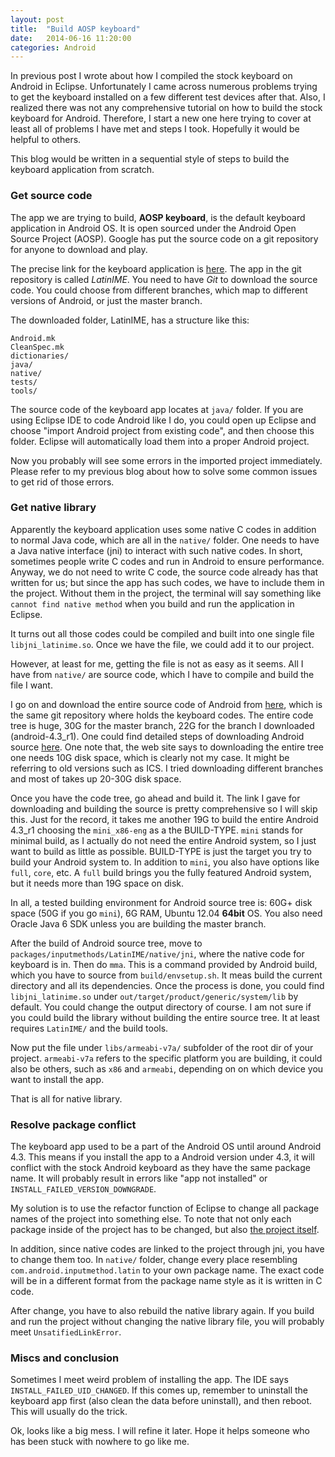 ```yaml
---
layout: post
title:  "Build AOSP keyboard"
date:   2014-06-16 11:20:00
categories: Android
---
```


In previous post I wrote about how I compiled the stock keyboard on Android in Eclipse. Unfortunately I came across numerous problems trying to get the keyboard installed on a few different test devices after that. Also, I realized there was not any comprehensive tutorial on how to build the stock keyboard for Android. Therefore, I start a new one here trying to cover at least all of problems I have met and steps I took. Hopefully it would be helpful to others.

This blog would be written in a sequential style of steps to build the keyboard application from scratch.

### Get source code

The app we are trying to build, **AOSP keyboard**, is the default keyboard application in Android OS. It is open sourced under the Android Open Source Project (AOSP). Google has put the source code on a git repository for anyone to download and play.

The precise link for the keyboard application is [here](https://android.googlesource.com/platform/packages/inputmethods/LatinIME/). The app in the git repository is called _LatinIME_. You need to have _Git_ to download the source code. You could choose from different branches, which map to different versions of Android, or just the master branch.

The downloaded folder, LatinIME, has a structure like this:

    Android.mk
    CleanSpec.mk
    dictionaries/
    java/
    native/
    tests/
    tools/

The source code of the keyboard app locates at `java/` folder. If you are using Eclipse IDE to code Android like I do, you could open up Eclipse and choose "import Android project from existing code", and then choose this folder. Eclipse will automatically load them into a proper Android project.

Now you probably will see some errors in the imported project immediately. Please refer to my previous blog about how to solve some common issues to get rid of those errors.

### Get native library

Apparently the keyboard application uses some native C codes in addition to normal Java code, which are all in the `native/` folder. One needs to have a Java native interface (jni) to interact with such native codes. In short, sometimes people write C codes and run in Android to ensure performance. Anyway, we do not need to write C code, the source code already has that written for us; but since the app has such codes, we have to include them in the project. Without them in the project, the terminal will say something like `cannot find native method` when you build and run the application in Eclipse.

It turns out all those codes could be compiled and built into one single file `libjni_latinime.so`. Once we have the file, we could add it to our project.

However, at least for me, getting the file is not as easy as it seems. All I have from `native/` are source code, which I have to compile and build the file I want.

I go on and download the entire source code of Android from [here](https://android.googlesource.com/platform/manifest/), which is the same git repository where holds the keyboard codes. The entire code tree is huge, 30G for the master branch, 22G for the branch I downloaded (android-4.3_r1). One could find detailed steps of downloading Android source [here](https://source.android.com/source/building.html). One note that, the web site says to downloading the entire tree one needs 10G disk space, which is clearly not my case. It might be referring to old versions such as ICS. I tried downloading different branches and most of takes up 20-30G disk space.

Once you have the code tree, go ahead and build it. The link I gave for downloading and building the source is pretty comprehensive so I will skip this. Just for the record, it takes me another 19G to build the entire Android 4.3_r1 choosing the `mini_x86-eng` as a the BUILD-TYPE. `mini` stands for minimal build, as I actually do not need the entire Android system, so I just want to build as little as possible. BUILD-TYPE is just the target you try to build your Android system to. In addition to `mini`, you also have options like `full`, `core`, etc. A `full` build brings you the fully featured Android system, but it needs more than 19G space on disk.

In all, a tested building environment for Android source tree is: 60G+ disk space (50G if you go `mini`), 6G RAM, Ubuntu 12.04 **64bit** OS. You also need Oracle Java 6 SDK unless you are building the master branch.

After the build of Android source tree, move to `packages/inputmethods/LatinIME/native/jni`, where the native code for keyboard is in. Then do `mma`. This is a command provided by Android build, which you have to source from `build/envsetup.sh`. It meas build the current directory and all its dependencies. Once the process is done, you could find `libjni_latinime.so` under `out/target/product/generic/system/lib` by default. You could change the output directory of course. I am not sure if you could build the library without building the entire source tree. It at least requires `LatinIME/` and the build tools.

Now put the file under `libs/armeabi-v7a/` subfolder of the root dir of your project. `armeabi-v7a` refers to the specific platform you are building, it could also be others, such as `x86` and `armeabi`, depending on on which device you want to install the app.

That is all for native library.

### Resolve package conflict

The keyboard app used to be a part of the Android OS until around Android 4.3. This means if you install the app to a Android version under 4.3, it will conflict with the stock Android keyboard as they have the same package name. It will probably result in errors like "app not installed" or `INSTALL_FAILED_VERSION_DOWNGRADE`.

My solution is to use the refactor function of Eclipse to change all package names of the project into something else. To note that not only each package inside of the project has to be changed, but also [the project itself](http://stackoverflow.com/questions/6500042/refactoring-package-name-breaks-entire-app).

In addition, since native codes are linked to the project through jni, you have to change them too. In `native/` folder, change every place resembling `com.android.inputmethod.latin` to your own package name. The exact code will be in a different format from the package name style as it is written in C code.

After change, you have to also rebuild the native library again. If you build and run the project without changing the native library file, you will probably meet `UnsatifiedLinkError`.

### Miscs and conclusion

Sometimes I meet weird problem of installing the app. The IDE says `INSTALL_FAILED_UID_CHANGED`. If this comes up, remember to uninstall the keyboard app first (also clean the data before uninstall), and then reboot. This will usually do the trick.

Ok, looks like a big mess. I will refine it later. Hope it helps someone who has been stuck with nowhere to go like me.
